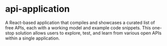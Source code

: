 # api-application
A React-based application that compiles and showcases a curated list of free APIs, each with a working model and example code snippets. This one-stop solution allows users to explore, test, and learn from various open APIs within a single application.
